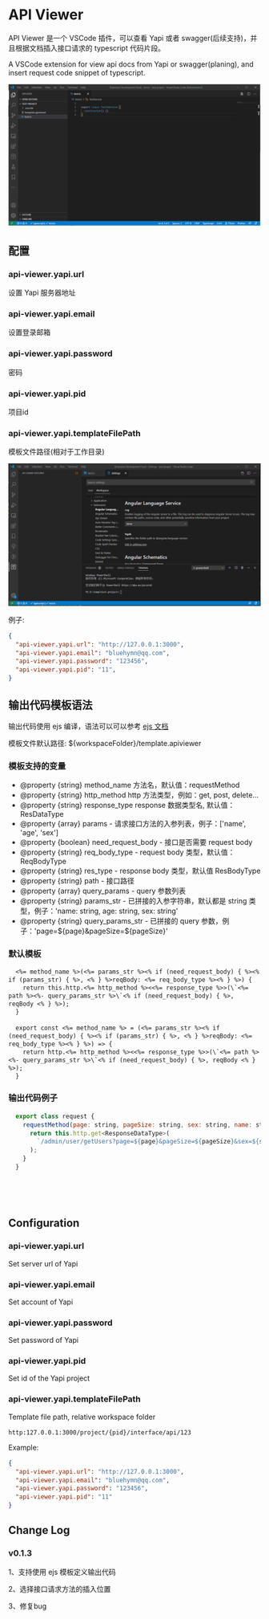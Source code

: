 # API Viewer
API Viewer 是一个 VSCode 插件，可以查看 Yapi 或者 swagger(后续支持)，并且根据文档插入接口请求的 typescript 代码片段。

A VSCode extension for view api docs from Yapi or swagger(planing), and insert request code snippet of typescript. 

<img src="./docs/guide.gif">

## 配置

### **api-viewer.yapi.url**
设置 Yapi 服务器地址

### **api-viewer.yapi.email**
设置登录邮箱

### **api-viewer.yapi.password**
密码

### **api-viewer.yapi.pid**
项目id

### **api-viewer.yapi.templateFilePath**
模板文件路径(相对于工作目录)

<img src="./docs/config.gif">

例子:

```json
{
  "api-viewer.yapi.url": "http://127.0.0.1:3000",
  "api-viewer.yapi.email": "bluehymn@qq.com",
  "api-viewer.yapi.password": "123456",
  "api-viewer.yapi.pid": "11",
}
```

## 输出代码模板语法
输出代码使用 ejs 编译，语法可以可以参考 [ejs 文档](https://github.com/mde/ejs)

模板文件默认路径: ${workspaceFolder}/template.apiviewer

### 模板支持的变量

 * @property {string} method_name 方法名，默认值：requestMethod
 * @property {string} http_method http 方法类型，例如：get, post, delete...
 * @property {string} response_type response 数据类型名, 默认值：ResDataType
 * @property {array} params - 请求接口方法的入参列表，例子：['name', 'age', 'sex']
 * @property {boolean} need_request_body - 接口是否需要 request body
 * @property {string} req_body_type - request body 类型，默认值：ReqBodyType
 * @property {string} res_type - response body 类型，默认值 ResBodyType
 * @property {string} path - 接口路径
 * @property {array} query_params - query 参数列表
 * @property {string} params_str - 已拼接的入参字符串，默认都是 string 类型，例子：'name: string, age: string, sex: string'
 * @property {string} query_params_str - 已拼接的 query 参数，例子：'page=${page}&pageSize=${pageSize}'

### 默认模板
```
  <%= method_name %>(<%= params_str %><% if (need_request_body) { %><% if (params_str) { %>, <% } %>reqBody: <%= req_body_type %><% } %>) {
    return this.http.<%= http_method %><<%= response_type %>>(\`<%= path %><%- query_params_str %>\`<% if (need_request_body) { %>, reqBody <% } %>);
  }

  export const <%= method_name %> = (<%= params_str %><% if (need_request_body) { %><% if (params_str) { %>, <% } %>reqBody: <%= req_body_type %><% } %>) => {
    return http.<%= http_method %><<%= response_type %>>(\`<%= path %><%- query_params_str %>\`<% if (need_request_body) { %>, reqBody <% } %>);
  }
```

### 输出代码例子
```js
  export class request {
    requestMethod(page: string, pageSize: string, sex: string, name: string) {
      return this.http.get<ResponseDataType>(
        `/admin/user/getUsers?page=${page}&pageSize=${pageSize}&sex=${sex}`
      );
    }
  }
```
&nbsp;

&nbsp;


## Configuration

### **api-viewer.yapi.url**
Set server url of Yapi

### **api-viewer.yapi.email**
Set account of Yapi

### **api-viewer.yapi.password**
Set password of Yapi

### **api-viewer.yapi.pid**
Set id of the Yapi project

### **api-viewer.yapi.templateFilePath**
Template file path, relative workspace folder

```
http:127.0.0.1:3000/project/{pid}/interface/api/123
```



Example:

```json
{
  "api-viewer.yapi.url": "http://127.0.0.1:3000",
  "api-viewer.yapi.email": "bluehymn@qq.com",
  "api-viewer.yapi.password": "123456",
  "api-viewer.yapi.pid": "11"
}
```

## Change Log

### v0.1.3
1、支持使用 ejs 模板定义输出代码

2、选择接口请求方法的插入位置

3、修复bug